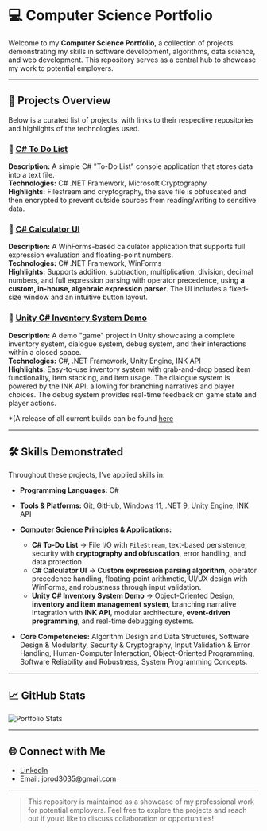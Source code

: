 # 💻 Computer Science Portfolio  

Welcome to my **Computer Science Portfolio**, a collection of projects demonstrating my skills in software development, algorithms, data science, and web development. This repository serves as a central hub to showcase my work to potential employers.  

---

## 📂 Projects Overview  

Below is a curated list of projects, with links to their respective repositories and highlights of the technologies used.  

### 🔹 [C# To Do List](https://github.com/titansrule3035/solo-comp-sci-portfolio/tree/main/projects/CSharpToDoList)  

**Description:** A simple C# "To-Do List" console application that stores data into a text file.  
**Technologies:** C# .NET Framework, Microsoft Cryptography  
**Highlights:** Filestream and cryptography, the save file is obfuscated and then encrypted to prevent outside sources from reading/writing to sensitive data.  

### 🔹 [C# Calculator UI](https://github.com/titansrule3035/solo-comp-sci-portfolio/tree/main/projects/CSharpCalculatorUI)  

**Description:** A WinForms-based calculator application that supports full expression evaluation and floating-point numbers.  
**Technologies:** C# .NET Framework, WinForms  
**Highlights:** Supports addition, subtraction, multiplication, division, decimal numbers, and full expression parsing with operator precedence, using **a custom, in-house, algebraic expression parser**. The UI includes a fixed-size window and an intuitive button layout.  

### 🔹 [Unity C# Inventory System Demo](https://github.com/titansrule3035/solo-comp-sci-portfolio/tree/main/projects/unity-c-sharp-inventory-system-test)    

**Description:** A demo "game" project in Unity showcasing a complete inventory system, dialogue system, debug system, and their interactions within a closed space.  
**Technologies:** C#, .NET Framework, Unity Engine, INK API  
**Highlights:** Easy-to-use inventory system with grab-and-drop based item functionality, item stacking, and item usage. The dialogue system is powered by the INK API, allowing for branching narratives and player choices. The debug system provides real-time feedback on game state and player actions.


*(A release of all current builds can be found [here](https://github.com/titansrule3035/solo-comp-sci-portfolio/releases)

---  

## 🛠 Skills Demonstrated

Throughout these projects, I’ve applied skills in:

* **Programming Languages:** C#
* **Tools & Platforms:** Git, GitHub, Windows 11, .NET 9, Unity Engine, INK API
* **Computer Science Principles & Applications:**

  * **C# To-Do List** → File I/O with `FileStream`, text-based persistence, security with **cryptography and obfuscation**, error handling, and data protection.
  * **C# Calculator UI** → **Custom expression parsing algorithm**, operator precedence handling, floating-point arithmetic, UI/UX design with WinForms, and robustness through input validation.
  * **Unity C# Inventory System Demo** → Object-Oriented Design, **inventory and item management system**, branching narrative integration with **INK API**, modular architecture, **event-driven programming**, and real-time debugging systems.
* **Core Competencies:** Algorithm Design and Data Structures, Software Design & Modularity, Security & Cryptography, Input Validation & Error Handling, Human-Computer Interaction, Object-Oriented Programming, Software Reliability and Robustness, System Programming Concepts.

---

## 📈 GitHub Stats  

![Portfolio Stats](https://github-readme-stats.vercel.app/api?username=titansrule3035\&show_icons=true\&theme=radical)  

---  

## 🌐 Connect with Me  

* [LinkedIn](https://www.linkedin.com/in/joseph-rodriguez-006b4b303)  
* Email: [jorod3035@gmail.com](mailto:jorod3035@gmail.com)  

---  

> This repository is maintained as a showcase of my professional work for potential employers. Feel free to explore the projects and reach out if you’d like to discuss collaboration or opportunities!
